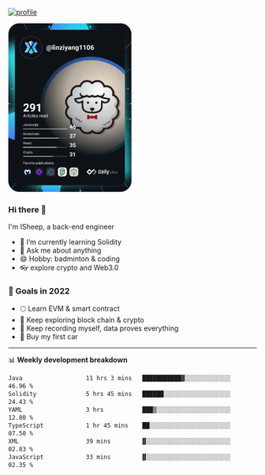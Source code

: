[![profile](http://img.codelin.xyz/hello-im-isheep.svg)](https://www.calligrapher.ai/)

<a href="https://app.daily.dev/linziyang1106"><img src="/devcard.png" width="250" alt="ISheep's Dev Card"/></a>

### Hi there 🐏

I'm ISheep, a back-end engineer

- 🔭 I’m currently learning Solidity
- 💬 Ask me about anything
- 😄 Hobby: badminton & coding
- 👓 explore crypto and Web3.0

### 🚀 Goals in 2022
+ 🌕 Learn EVM & smart contract
+ 🤔 Keep exploring block chain & crypto
+ 🐏 Keep recording myself, data proves everything
+ 🚗 Buy my first car

-------

📊 **Weekly development breakdown**
<!--START_SECTION:waka-->

```text
Java                  11 hrs 3 mins   ███████████▓░░░░░░░░░░░░░   46.96 %
Solidity              5 hrs 45 mins   ██████░░░░░░░░░░░░░░░░░░░   24.43 %
YAML                  3 hrs           ███▒░░░░░░░░░░░░░░░░░░░░░   12.80 %
TypeScript            1 hr 45 mins    ██░░░░░░░░░░░░░░░░░░░░░░░   07.50 %
XML                   39 mins         ▓░░░░░░░░░░░░░░░░░░░░░░░░   02.83 %
JavaScript            33 mins         ▓░░░░░░░░░░░░░░░░░░░░░░░░   02.35 %
```

<!--END_SECTION:waka-->
